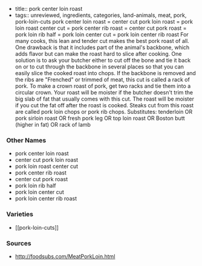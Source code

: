 - title:: pork center loin roast
- tags:: unreviewed, ingredients, categories, land-animals, meat, pork, pork-loin-cuts
pork center loin roast = center cut pork loin roast = pork loin roast center cut = pork center rib roast = center cut pork roast = pork loin rib half = pork loin center cut = pork loin center rib roast For many cooks, this lean and tender cut makes the best pork roast of all. One drawback is that it includes part of the animal's backbone, which adds flavor but can make the roast hard to slice after cooking. One solution is to ask your butcher either to cut off the bone and tie it back on or to cut through the backbone in several places so that you can easily slice the cooked roast into chops. If the backbone is removed and the ribs are "Frenched" or trimmed of meat, this cut is called a rack of pork. To make a crown roast of pork, get two racks and tie them into a circular crown. Your roast will be moister if the butcher doesn't trim the big slab of fat that usually comes with this cut. The roast will be moister if you cut the fat off after the roast is cooked. Steaks cut from this roast are called pork loin chops or pork rib chops. Substitutes: tenderloin OR pork sirloin roast OR fresh pork leg OR top loin roast OR Boston butt (higher in fat) OR rack of lamb

### Other Names

* pork center loin roast
* center cut pork loin roast
* pork loin roast center cut
* pork center rib roast
* center cut pork roast
* pork loin rib half
* pork loin center cut
* pork loin center rib roast

### Varieties

* [[pork-loin-cuts]]

### Sources
* http://foodsubs.com/MeatPorkLoin.html
